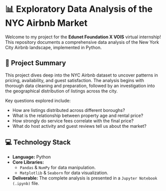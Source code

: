 # 📊 Exploratory Data Analysis of the NYC Airbnb Market

Welcome to my project for the **Edunet Foundation X VOIS** virtual internship! This repository documents a comprehensive data analysis of the New York City Airbnb landscape, implemented in Python.

## 📝 Project Summary

This project dives deep into the NYC Airbnb dataset to uncover patterns in pricing, availability, and guest satisfaction. The analysis begins with thorough data cleaning and preparation, followed by an investigation into the geographical distribution of listings across the city.

Key questions explored include:
* How are listings distributed across different boroughs?
* What is the relationship between property age and rental price?
* How strongly do service fees correlate with the final price?
* What do host activity and guest reviews tell us about the market?

## 💻 Technology Stack

* **Language:** Python
* **Core Libraries:**
    * `Pandas` & `NumPy` for data manipulation.
    * `Matplotlib` & `Seaborn` for data visualization.
* **Deliverable:** The complete analysis is presented in a `Jupyter Notebook (.ipynb)` file.
